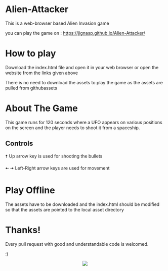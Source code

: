 # Alien-Attacker

This is a web-browser based Alien Invasion game

you can play the game on : https://jignasp.github.io/Alien-Attacker/ 

# How to play

Download the index.html file and open it in your web browser
or
open the website from the links given above

There is no need to download the assets to play the game as the assets are pulled from githubassets

# About The Game

This game runs for 120 seconds where a UFO appears on various positions on the screen and the player needs to shoot it from a spaceship.

## Controls

  🠅    Up arrow key is used for shooting the bullets
<p>🠄  🠆 Left-Right arrow keys are used for movement </p>

# Play Offline

The assets have to be downloaded and the index.html should be modified so that the assets are pointed to the local asset directory 

# Thanks!

Every pull request with good and understandable code is welcomed. 
<p> :)
</p>


<p align="center">
  <img src='https://img.shields.io/github/license/JignasP/Alien-Attacker?color=gr&style=for-the-badge'/>
</p>
